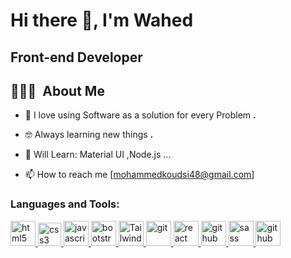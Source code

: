 <h1 align="left">Hi there 👋, I'm Wahed</h1>
<h2>Front-end Developer</h2>

## 👨🏻‍💻 &nbsp;About Me

- 👦 I love using Software as a solution for every Problem **.**

- 🤓 Always learning new things **.**

- 🎨 Will Learn: Material UI ,Node.js ...

- 📫 How to reach me [mohammedkoudsi48@gmail.com]
  
<h3 align="left">Languages and Tools:</h3>

<p align="left"> 
  <a href="https://www.w3schools.com/html/" target="_blank" rel="noreferrer"> 
    <img src="https://www.svgrepo.com/show/452228/html-5.svg" alt="html5" width="40" height="40"/>
  </a>
  
  <a href="https://www.w3schools.com/Css/" target="_blank" rel="noreferrer"> 
    <img src="https://www.svgrepo.com/show/349330/css3.svg" alt="css3" width="37" height="37"/>
  </a> 
  
  <a href="https://www.w3schools.com/Js/" target="_blank" rel="noreferrer"> 
    <img src="https://www.svgrepo.com/show/373705/js-official.svg" alt="javascript" width="40" height="40"/> 
  </a>
  
  <a href="https://getbootstrap.com/" target="_blank" rel="noreferrer"> 
    <img src="https://img.icons8.com/?size=512&id=84710&format=png" alt="bootstrap" width="40" height="40"/>
  </a> 
  
  <a href="https://tailwindcss.com/" target="_blank" rel="noreferrer"> 
    <img src="https://img.icons8.com/?size=512&id=CIAZz2CYc6Kc&format=png" alt="Tailwind" width="40" height="40"/>
  </a> 
  
  <a href="https://git-scm.com/" target="_blank" rel="noreferrer">
    <img src="https://img.icons8.com/?size=512&id=20906&format=png" alt="git" width="40" height="40"/>
  </a>
  
  <a href="https://react.dev/" target="_blank" rel="noreferrer">
    <img src="https://img.icons8.com/?size=512&id=123603&format=png" alt="react" width="40" height="40"/>
  </a> 
  <a href="https://github.com/" target="_blank" rel="noreferrer"> 
    <img src="https://img.icons8.com/?size=512&id=63777&format=png" alt="github" width="40" height="40"/> 
  </a> 

  <a href="https://sass-lang.com/" target="_blank" rel="noreferrer"> 
    <img src="https://img.icons8.com/?size=512&id=QBqFNfPPB2Kx&format=png" alt="sass" width="40" height="40"/>
  </a>

  <a href="https://learn.microsoft.com/en-us/windows-server/administration/windows-commands/cmd" target="_blank" rel="noreferrer"> 
    <img src="https://img.icons8.com/?size=512&id=19291&format=png" alt="github" width="40" height="40"/> 
  </a> 
  
  </p>
